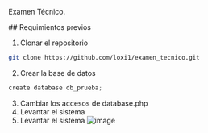 Examen Técnico.
</div>
## Requimientos previos

1. Clonar el repositorio 
```bash
git clone https://github.com/loxi1/examen_tecnico.git
```
2. Crear la base de datos
```js
create database db_prueba; 
```
3. Cambiar los accesos de database.php
4. Levantar el sistema
5. Levantar el sistema
![image](https://github.com/loxi1/examen_tecnico/assets/2625404/1380bfb1-84a1-4cc9-8985-17758150dd69)

